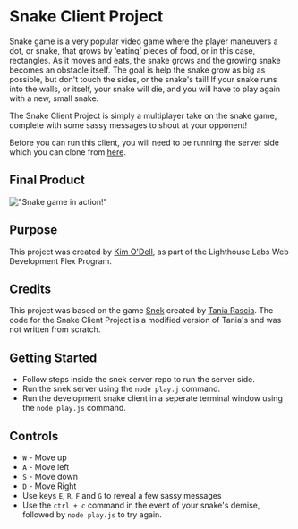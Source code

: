 # Snake Client Project

Snake game is a very popular video game where the player maneuvers a dot, or snake, that grows by ‘eating’ pieces of food, or in this case, rectangles. As it moves and eats, the snake grows and the growing snake becomes an obstacle itself. The goal is help the snake grow as big as possible, but don't touch the sides, or the snake's tail! If your snake runs into the walls, or itself, your snake will die, and you will have to play again with a new, small snake.

The Snake Client Project is simply a multiplayer take on the snake game, complete with some sassy messages to shout at your opponent!

Before you can run this client, you will need to be running the server side which you can clone from [here](https://github.com/kimodell/snek-multiplayer.git). 

## Final Product

!["Snake game in action!"](https://thumbs2.imgbox.com/2f/34/nG4Ome3a_t.png)


## Purpose
This project was created by [Kim O'Dell](https://github.com/kimodell), as part of the Lighthouse Labs Web Development Flex Program.

## Credits
This project was based on the game [Snek](https://github.com/taniarascia/snek) created by [Tania Rascia](https://github.com/taniarascia). The code for the Snake Client Project is a modified version of Tania's and was not written from scratch.

## Getting Started

- Follow steps inside the snek server repo to run the server side.
- Run the snek server using the `node play.j` command.
- Run the development snake client in a seperate terminal window using the `node play.js` command.

## Controls

- `W` - Move up
- `A` - Move left
- `S` - Move down
- `D` - Move Right
- Use keys `E`, `R`, `F` and `G` to reveal a few sassy messages
- Use the `ctrl + c` command in the event of your snake's demise, followed by `node play.js` to try again. 